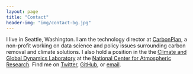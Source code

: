 ```yaml
---
layout: page
title: "Contact"
header-img: "img/contact-bg.jpg"
---
```


I live in Seattle, Washington. I am the technology director at [CarbonPlan](https://carbonplan.org), a non-profit working on data science and policy issues surrounding carbon removal and climate solutions. I also hold a position in the the [Climate and Global Dynamics Laboratory](https://www.cgd.ucar.edu/) at the [National Center for Atmospheric Research](https://ncar.ucar.edu/). Find me on [Twitter](https://twitter.com/HammanHydro), [GitHub](https://github.com/jhamman), or [email](mailto:joe@carbonplan.org).

